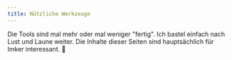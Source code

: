 ```yaml
---
title: Nützliche Werkzeuge
---
```


Die Tools sind mal mehr oder mal weniger "fertig".
Ich bastel einfach nach Lust und Laune weiter. 
Die Inhalte dieser Seiten sind hauptsächlich für Imker interessant. 🙂